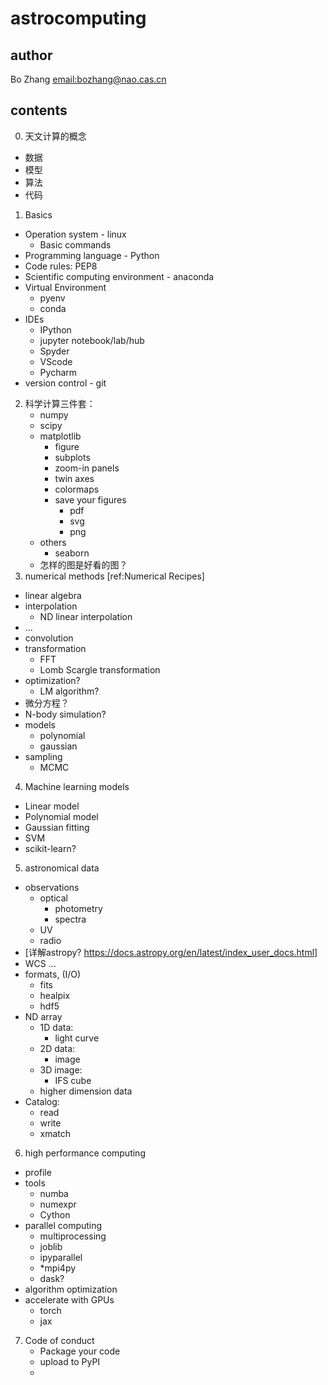 # astrocomputing

## author
Bo Zhang <email:bozhang@nao.cas.cn>

## contents

0. 天文计算的概念
  - 数据
  - 模型
  - 算法
  - 代码
1. Basics
  - Operation system - linux
    - Basic commands
  - Programming language - Python
  - Code rules: PEP8
  - Scientific computing environment - anaconda
  - Virtual Environment
    - pyenv
    - conda
  - IDEs
    - IPython
    - jupyter notebook/lab/hub
    - Spyder
    - VScode
    - Pycharm 
  - version control -  git
2. 科学计算三件套：
   - numpy
   - scipy
   - matplotlib
     - figure
     - subplots
     - zoom-in panels
     - twin axes
     - colormaps
     - save your figures
       - pdf
       - svg
       - png
   - others
     - seaborn
   - 怎样的图是好看的图？
3. numerical methods [ref:Numerical Recipes] 
  - linear algebra
  - interpolation
    - ND linear interpolation
  - ...
  - convolution
  - transformation
    - FFT
    - Lomb Scargle transformation
  - optimization?
    - LM algorithm?
  - 微分方程？
  - N-body simulation?
  - models
    - polynomial
    - gaussian
  - sampling
    - MCMC
4. Machine learning models
  - Linear model
  - Polynomial model
  - Gaussian fitting
  - SVM
  - scikit-learn?
5. astronomical data
  - observations
    - optical
      - photometry
      - spectra
    - UV
    - radio
  - [详解astropy? https://docs.astropy.org/en/latest/index_user_docs.html]
  - WCS ...
  - formats, (I/O)
    - fits
    - healpix
    - hdf5
  - ND array
    - 1D data:
      - light curve
    - 2D data:
      - image
    - 3D image:
      - IFS cube
    - higher dimension data
  - Catalog:
    - read
    - write
    - xmatch

6. high performance computing
  - profile
  - tools
    - numba
    - numexpr
    - Cython
  - parallel computing
    - multiprocessing
    - joblib
    - ipyparallel
    - *mpi4py
    - dask?
  - algorithm optimization
  - accelerate with GPUs
    - torch
    - jax
7. Code of conduct
   - Package your code
   - upload to PyPI
   - 
